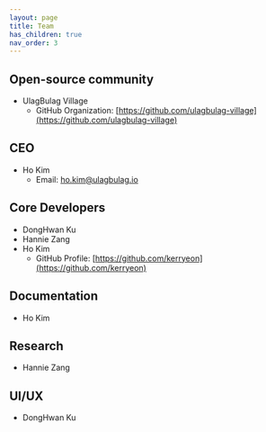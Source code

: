 ```yaml
---
layout: page
title: Team
has_children: true
nav_order: 3
---
```


## Open-source community

* UlagBulag Village
    - GitHub Organization: [https://github.com/ulagbulag-village](https://github.com/ulagbulag-village)

## CEO

* Ho Kim
    - Email: [ho.kim@ulagbulag.io](mailto:ho.kim@ulagbulag.io)

## Core Developers

* DongHwan Ku
* Hannie Zang
* Ho Kim
    - GitHub Profile: [https://github.com/kerryeon](https://github.com/kerryeon)

## Documentation

* Ho Kim

## Research

* Hannie Zang

## UI/UX

* DongHwan Ku
